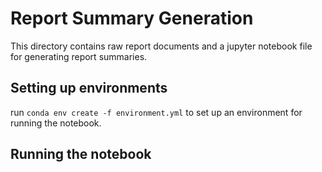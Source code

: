 # Report Summary Generation
This directory contains raw report documents and a jupyter notebook file for generating report summaries.

## Setting up environments
run `conda env create -f environment.yml` to set up an environment for running the notebook.

## Running the notebook

